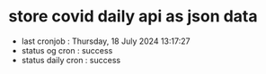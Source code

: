 # store covid daily api as json data

- last cronjob : Thursday, 18 July 2024 13:17:27
- status og cron : success
- status daily cron : success
      
      